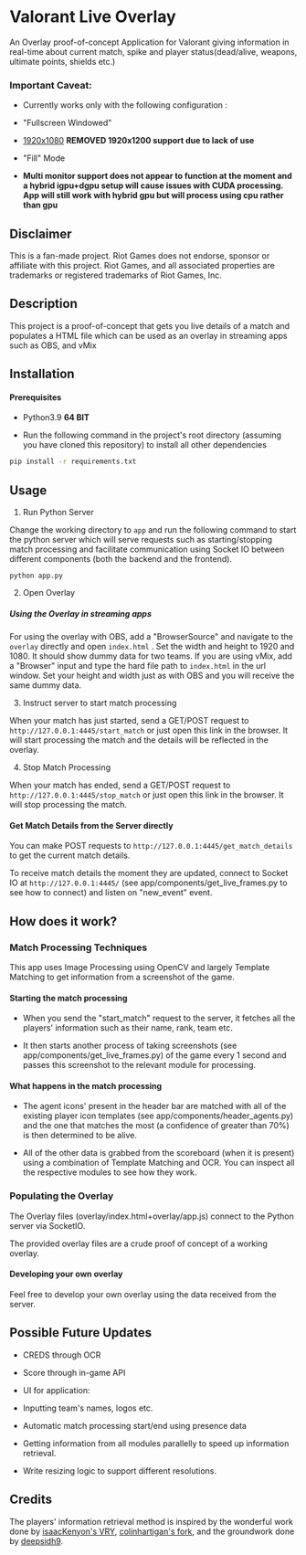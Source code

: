 
# Valorant Live Overlay

An Overlay proof-of-concept Application for Valorant giving information in real-time about current match, spike and player status(dead/alive, weapons, ultimate points, shields etc.)

### Important Caveat:

- Currently works only with the following configuration :

- "Fullscreen Windowed"
-  [1920x1080](https://github.com/tac-eillA/Valorant-Match-Overlay/tree/main)
    **REMOVED 1920x1200 support due to lack of use**
- "Fill" Mode
- **Multi monitor support does not appear to function at the moment and a hybrid igpu+dgpu setup will cause issues with CUDA processing. App will still work with hybrid gpu but will process using cpu rather than gpu**

## Disclaimer

This is a fan-made project. Riot Games does not endorse, sponsor or affiliate with this project. Riot Games, and all associated properties are trademarks or registered trademarks of Riot Games, Inc.

## Description

This project is a proof-of-concept that gets you live details of a match and populates a HTML file which can be used as an overlay in streaming apps such as OBS, and vMix
  
## Installation

#### Prerequisites

- Python3.9 **64 BIT**

- Run the following command in the project's root directory (assuming you have cloned this repository) to install all other dependencies

```sh
pip install -r requirements.txt
```

## Usage

1. Run Python Server

Change the working directory to ```app``` and run the following command to start the python server which will serve requests such as starting/stopping match processing and facilitate communication using Socket IO between different components (both the backend and the frontend).

```
python app.py
```

2. Open Overlay

##### Using the Overlay in streaming apps

For using the overlay with OBS, add a "BrowserSource" and navigate to the ```overlay``` directly and open ```index.html``` . Set the width and height to 1920 and 1080. It should show dummy data for two teams. If you are using vMix, add a "Browser" input and type the hard file path to ```index.html``` in the url window. Set your height and width just as with OBS and you will receive the same dummy data.

3. Instruct server to start match processing

When your match has just started, send a GET/POST request to ```http://127.0.0.1:4445/start_match``` or just open this link in the browser. It will start processing the match and the details will be reflected in the overlay.

4. Stop Match Processing

When your match has ended, send a GET/POST request to ```http://127.0.0.1:4445/stop_match``` or just open this link in the browser. It will stop processing the match.

#### Get Match Details from the Server directly

You can make POST requests to ```http://127.0.0.1:4445/get_match_details``` to get the current match details.

To receive match details the moment they are updated, connect to Socket IO at ```http://127.0.0.1:4445/``` (see app/components/get_live_frames.py to see how to connect) and listen on "new_event" event.

## How does it work?

### Match Processing Techniques

This app uses Image Processing using OpenCV and largely Template Matching to get information from a screenshot of the game.

#### Starting the match processing

- When you send the "start_match" request to the server, it fetches all the players' information such as their name, rank, team etc.

- It then starts another process of taking screenshots (see app/components/get_live_frames.py) of the game every 1 second and passes this screenshot to the relevant module for processing.

#### What happens in the match processing

- The agent icons' present in the header bar are matched with all of the existing player icon templates (see app/components/header_agents.py) and the one that matches the most (a confidence of greater than 70%) is then determined to be alive.

- All of the other data is grabbed from the scoreboard (when it is present) using a combination of Template Matching and OCR. You can inspect all the respective modules to see how they work.

### Populating the Overlay

The Overlay files (overlay/index.html+overlay/app.js) connect to the Python server via SocketIO.

The provided overlay files are a crude proof of concept of a working overlay.

#### Developing your own overlay

Feel free to develop your own overlay using the data received from the server.

## Possible Future Updates

- CREDS through OCR

- Score through in-game API

- UI for application:

- Inputting team's names, logos etc.

- Automatic match processing start/end using presence data

- Getting information from all modules parallelly to speed up information retrieval.

- Write resizing logic to support different resolutions.

## Credits

The players' information retrieval method is inspired by the wonderful work done by [isaacKenyon's VRY](https://github.com/isaacKenyon/VALORANT-rank-yoinker), [colinhartigan's fork](https://github.com/colinhartigan/valorant-live-match-rank-grabber), and the groundwork done by [deepsidh9](https://github.com/deepsidh9).
